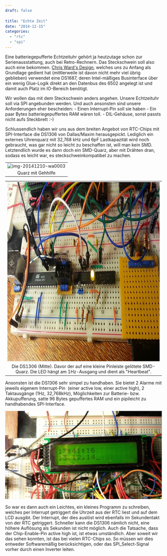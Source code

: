 ```yaml
---
draft: false

title: "Echte Zeit"
date: "2014-12-15"
categories: 
  - "rtc"
  - "spi"
---
```


Eine batteriegepufferte Echtzeituhr gehört ja heutzutage schon zur Serienausstattung, auch bei Retro-Rechnern. Das Steckschwein soll also auch eine bekommen. [Chris Ward's Design](http://www.chrisward.org.uk/6502/schematics/ds1687.gif), welches uns zu Anfang als Grundlage gedient hat (mittlerweile ist davon nicht mehr viel übrig geblieben) verwendet eine DS1687, deren Intel-mäßiges Businterface über ein wenig Glue-Logik direkt an den Datenbus des 6502 angelegt ist und damit auch Platz im IO-Bereich benötigt.

Wir wollen das mit dem Steckschwein anders angehen. Unsere Echtzeituhr soll via SPI angebunden werden. Und auch ansonsten sind unsere Anforderungen eher bescheiden: - Einen Interrupt-Pin soll sie haben - Ein paar Bytes batteriegepuffertes RAM wären toll. - DIL-Gehäuse, sonst passts nicht aufs Steckbrett :-)

Schlussendlich haben wir uns aus dem breiten Angebot von RTC-Chips mit SPI-Interface die DS1306 von Dallas/Maxim herausgepickt. Lediglich ein externes Uhrenquarz mit 32,768 kHz und 6pF Lastkapazität wird noch gebraucht, was gar nicht so leicht zu beschaffen ist, will man kein SMD. Letztendlich wurde es dann doch ein SMD-Quarz, aber mit Drähten dran, sodass es leicht war, es steckschweinkompatibel zu machen.

<table style="margin-left:auto;margin-right:auto;text-align:center;" cellspacing="0" cellpadding="0" align="center"><tbody><tr><td style="text-align:center;"><img class="alignnone size-medium wp-image-627" src="https://steckschwein.files.wordpress.com/2014/12/img-20141210-wa0003.jpeg?w=300" alt="img-20141210-wa0003" width="300" height="161"></td></tr><tr><td style="text-align:center;">Quarz mit Gehhilfe</td></tr></tbody></table>

<table style="margin-left:auto;margin-right:auto;text-align:center;" cellspacing="0" cellpadding="0" align="center"><tbody><tr><td style="text-align:center;"><img class="alignnone size-full wp-image-628" src="images/img-20141210-wa0011.jpeg" alt="img-20141210-wa0011" width="1024" height="576"></td></tr><tr><td style="text-align:center;">Die DS1306 (Mitte). Davor der auf eine kleine Pinleiste gelötete SMD-Quarz. Die LED hängt am 1Hz-Ausgang und dient als "Heartbeat".</td></tr></tbody></table>

Ansonsten ist die DS1306 sehr simpel zu handhaben. Sie bietet 2 Alarme mit jeweils eigenem Interrupt-Pin  (einer active low, einer active high), 2 Taktausgänge (1Hz, 32,768kHz), Möglichkeiten zur Batterie- bzw. Akkupufferung, satte 96 Bytes gepuffertes RAM und ein pipileicht zu handhabendes SPI-Interface.

![img-20141213-wa0004](images/img-20141213-wa0004.jpeg)

So war es dann auch ein Leichtes, ein kleines Programm zu schreiben, welches per Interrupt getriggert die Uhrzeit aus der RTC liest und auf dem LCD ausgibt. Der Interrupt, der dies auslöst wird ebenfalls im Sekundentakt von der RTC getriggert. Schneller kann die DS1306 nämlich nicht, eine höhere Auflösung als Sekunden ist nicht möglich. Auch die Tatsache, dass der Chip-Enable-Pin active high ist, ist etwas umständlich. Aber soweit wir das sehen konnten, ist das bei vielen RTC-Chips so. So müssen wir dies entweder Softwaremäßig berücksichtigen, oder das SPI\_Select-Signal vorher durch einen Inverter leiten.
